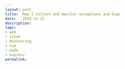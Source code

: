 ```yaml
---
layout: post
title:  How I collect and monitor exceptions and bugs
date:   2019-11-25
description: 
tags:
- web
- issue
- monitoring
- vue
- node
- express
permalink: 
---
```





